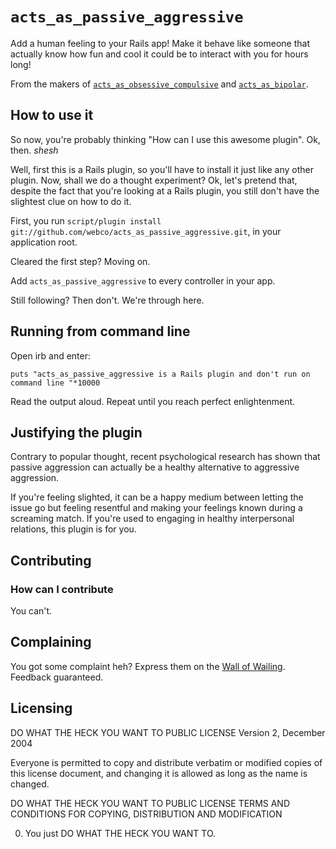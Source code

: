 # `acts_as_passive_aggressive` #

Add a human feeling to your Rails app! Make it behave like someone that actually know how fun and cool it could be to interact with you for hours long!

From the makers of [`acts_as_obsessive_compulsive`](http://github.com/webco/acts_as_obsessive_compulsive) and [`acts_as_bipolar`](http://github.com/webco/acts_as_bipolar).

## How to use it ##

So now, you're probably thinking "How can I use this awesome plugin". Ok, then. *shesh*

Well, first this is a Rails plugin, so you'll have to install it just like any other plugin. Now, shall we do a thought experiment? Ok, let's pretend that, despite the fact that you're looking at a Rails plugin, you still don't have the slightest clue on how to do it.

First, you run `script/plugin install git://github.com/webco/acts_as_passive_aggressive.git`, in your application root.

Cleared the first step? Moving on.

Add `acts_as_passive_aggressive` to every controller in your app.

Still following? Then don't. We're through here.

## Running from command line ##

Open irb and enter:

`puts "acts_as_passive_aggressive is a Rails plugin and don't run on command line "*10000`

Read the output aloud. Repeat until you reach perfect enlightenment.

## Justifying the plugin ##

Contrary to popular thought, recent psychological research has shown that passive aggression can actually be a healthy alternative to aggressive aggression.

If you're feeling slighted, it can be a happy medium between letting the issue go but feeling resentful and making your feelings known during a screaming match. If you're used to engaging in healthy interpersonal relations, this plugin is for you.

## Contributing ##

### How can I contribute ###

You can't.

## Complaining ##

You got some complaint heh? Express them on the [Wall of Wailing](http://github.com/webco/acts_as_passive_aggressive/wikis/wall-of-wailing). Feedback guaranteed.

## Licensing ##

DO WHAT THE HECK YOU WANT TO PUBLIC LICENSE
Version 2, December 2004

Everyone is permitted to copy and distribute verbatim or modified copies of this license document, and changing it is allowed as long as the name is changed.

DO WHAT THE HECK YOU WANT TO PUBLIC LICENSE
TERMS AND CONDITIONS FOR COPYING, DISTRIBUTION AND MODIFICATION

0. You just DO WHAT THE HECK YOU WANT TO.